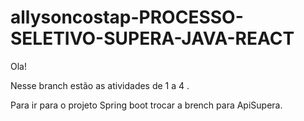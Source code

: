 # allysoncostap-PROCESSO-SELETIVO-SUPERA-JAVA-REACT

Ola! 

Nesse branch estão as atividades de  1 a 4 .

Para ir para o projeto Spring boot trocar a brench para ApiSupera.
